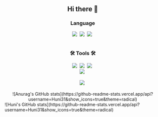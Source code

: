 <h2 align="center">
  Hi there 👋
</h2>

<div align="center">
  <h3 align="center"> Language </h3>
  <img src="https://img.shields.io/badge/javascript-F7DF1E.svg?style=for-the-badge&logo=javascript&logoColor=20232a" />&nbsp
  <img src="https://img.shields.io/badge/TypeScript-0672d3.svg?style=for-the-badge&logo=TypeScript&logoColor=white" />&nbsp
  <img src="https://img.shields.io/badge/html5-E34F26.svg?style=for-the-badge&logo=html5&logoColor=white" />&nbsp
</div>

<br>

<div align="center">
  <h3 align="center">🛠 Tools 🛠</h3>
  <img src="https://img.shields.io/badge/Angular-ff3900.svg?style=for-the-badge&logo=Angular&logoColor=white"/>&nbsp;
  <img src="https://img.shields.io/badge/git-F05033.svg?style=for-the-badge&logo=git&logoColor=white" />&nbsp
  <img src="https://img.shields.io/badge/github-181717.svg?style=for-the-badge&logo=github&logoColor=white" />&nbsp
</div>

<div align="center">
  <img src="https://img.shields.io/badge/Notion-F3F3F3.svg?style=for-the-badge&logo=notion&logoColor=black" />&nbsp
</div>

<br>

<div align="center">
  <img src="https://img.shields.io/badge/VSCode-2C2C32.svg?style=for-the-badge&logo=visual-studio-code&logoColor=22ABF3" />&nbsp
</div>

<br>

<div align="center">
  ![Anurag's GitHub stats](https://github-readme-stats.vercel.app/api?username=Huni31&show_icons=true&theme=radical)
</div>
![Huni's GitHub stats](https://github-readme-stats.vercel.app/api?username=Huni31&show_icons=true&theme=radical)
<!--
**Huni31/Huni31** is a ✨ _special_ ✨ repository because its `README.md` (this file) appears on your GitHub profile.

Here are some ideas to get you started:

- 🔭 I’m currently working on ...
- 🌱 I’m currently learning ...
- 👯 I’m looking to collaborate on ...
- 🤔 I’m looking for help with ...
- 💬 Ask me about ...
- 📫 How to reach me: ...
- 😄 Pronouns: ...
- ⚡ Fun fact: ...
-->

